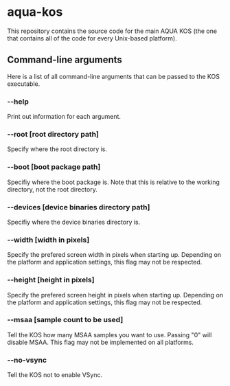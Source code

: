 # aqua-kos
This repository contains the source code for the main AQUA KOS (the one that contains all of the code for every Unix-based platform).

## Command-line arguments
Here is a list of all command-line arguments that can be passed to the KOS executable.

### --help
Print out information for each argument.

### --root [root directory path]
Specify where the root directory is.

### --boot [boot package path]
Specifiy where the boot package is.
Note that this is relative to the working directory, not the root directory.

### --devices [device binaries directory path]
Specifiy where the device binaries directory is.

### --width [width in pixels]
Specify the prefered screen width in pixels when starting up.
Depending on the platform and application settings, this flag may not be respected.

### --height [height in pixels]
Specify the prefered screen height in pixels when starting up.
Depending on the platform and application settings, this flag may not be respected.

### --msaa [sample count to be used]
Tell the KOS how many MSAA samples you want to use. Passing "0" will disable MSAA.
This flag may not be implemented on all platforms.

### --no-vsync
Tell the KOS not to enable VSync.